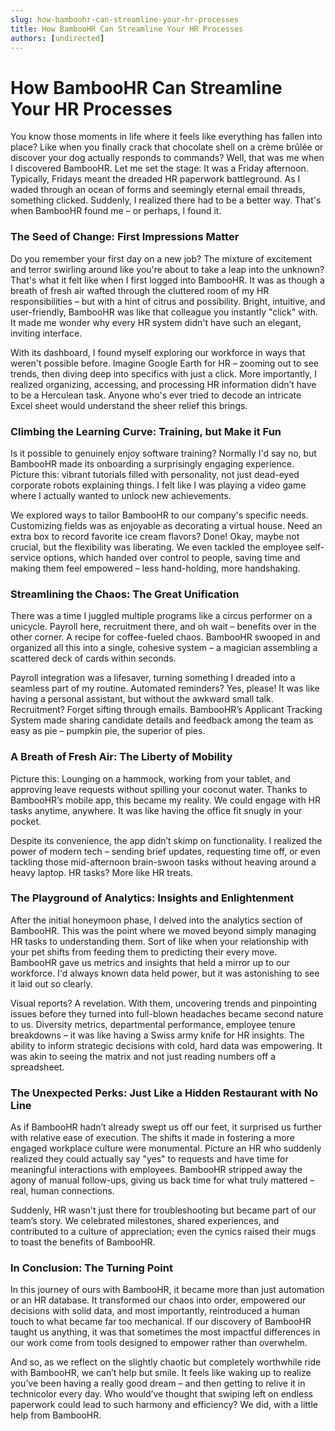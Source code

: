 ```yaml
---
slug: how-bamboohr-can-streamline-your-hr-processes
title: How BambooHR Can Streamline Your HR Processes
authors: [undirected]
---
```



# How BambooHR Can Streamline Your HR Processes

You know those moments in life where it feels like everything has fallen into place? Like when you finally crack that chocolate shell on a crème brûlée or discover your dog actually responds to commands? Well, that was me when I discovered BambooHR. Let me set the stage: It was a Friday afternoon. Typically, Fridays meant the dreaded HR paperwork battleground. As I waded through an ocean of forms and seemingly eternal email threads, something clicked. Suddenly, I realized there had to be a better way. That's when BambooHR found me – or perhaps, I found it.

### The Seed of Change: First Impressions Matter

Do you remember your first day on a new job? The mixture of excitement and terror swirling around like you're about to take a leap into the unknown? That's what it felt like when I first logged into BambooHR. It was as though a breath of fresh air wafted through the cluttered room of my HR responsibilities – but with a hint of citrus and possibility. Bright, intuitive, and user-friendly, BambooHR was like that colleague you instantly "click" with. It made me wonder why every HR system didn't have such an elegant, inviting interface.

With its dashboard, I found myself exploring our workforce in ways that weren't possible before. Imagine Google Earth for HR – zooming out to see trends, then diving deep into specifics with just a click. More importantly, I realized organizing, accessing, and processing HR information didn’t have to be a Herculean task. Anyone who's ever tried to decode an intricate Excel sheet would understand the sheer relief this brings.

### Climbing the Learning Curve: Training, but Make it Fun

Is it possible to genuinely enjoy software training? Normally I'd say no, but BambooHR made its onboarding a surprisingly engaging experience. Picture this: vibrant tutorials filled with personality, not just dead-eyed corporate robots explaining things. I felt like I was playing a video game where I actually wanted to unlock new achievements.

We explored ways to tailor BambooHR to our company's specific needs. Customizing fields was as enjoyable as decorating a virtual house. Need an extra box to record favorite ice cream flavors? Done! Okay, maybe not crucial, but the flexibility was liberating. We even tackled the employee self-service options, which handed over control to people, saving time and making them feel empowered – less hand-holding, more handshaking.

### Streamlining the Chaos: The Great Unification

There was a time I juggled multiple programs like a circus performer on a unicycle. Payroll here, recruitment there, and oh wait – benefits over in the other corner. A recipe for coffee-fueled chaos. BambooHR swooped in and organized all this into a single, cohesive system – a magician assembling a scattered deck of cards within seconds.

Payroll integration was a lifesaver, turning something I dreaded into a seamless part of my routine. Automated reminders? Yes, please! It was like having a personal assistant, but without the awkward small talk. Recruitment? Forget sifting through emails. BambooHR’s Applicant Tracking System made sharing candidate details and feedback among the team as easy as pie – pumpkin pie, the superior of pies.

### A Breath of Fresh Air: The Liberty of Mobility

Picture this: Lounging on a hammock, working from your tablet, and approving leave requests without spilling your coconut water. Thanks to BambooHR’s mobile app, this became my reality. We could engage with HR tasks anytime, anywhere. It was like having the office fit snugly in your pocket.

Despite its convenience, the app didn’t skimp on functionality. I realized the power of modern tech – sending brief updates, requesting time off, or even tackling those mid-afternoon brain-swoon tasks without heaving around a heavy laptop. HR tasks? More like HR treats.

### The Playground of Analytics: Insights and Enlightenment

After the initial honeymoon phase, I delved into the analytics section of BambooHR. This was the point where we moved beyond simply managing HR tasks to understanding them. Sort of like when your relationship with your pet shifts from feeding them to predicting their every move. BambooHR gave us metrics and insights that held a mirror up to our workforce. I'd always known data held power, but it was astonishing to see it laid out so clearly.

Visual reports? A revelation. With them, uncovering trends and pinpointing issues before they turned into full-blown headaches became second nature to us. Diversity metrics, departmental performance, employee tenure breakdowns – it was like having a Swiss army knife for HR insights. The ability to inform strategic decisions with cold, hard data was empowering. It was akin to seeing the matrix and not just reading numbers off a spreadsheet.

### The Unexpected Perks: Just Like a Hidden Restaurant with No Line

As if BambooHR hadn’t already swept us off our feet, it surprised us further with relative ease of execution. The shifts it made in fostering a more engaged workplace culture were monumental. Picture an HR who suddenly realized they could actually say "yes" to requests and have time for meaningful interactions with employees. BambooHR stripped away the agony of manual follow-ups, giving us back time for what truly mattered – real, human connections.

Suddenly, HR wasn't just there for troubleshooting but became part of our team’s story. We celebrated milestones, shared experiences, and contributed to a culture of appreciation; even the cynics raised their mugs to toast the benefits of BambooHR.

### In Conclusion: The Turning Point

In this journey of ours with BambooHR, it became more than just automation or an HR database. It transformed our chaos into order, empowered our decisions with solid data, and most importantly, reintroduced a human touch to what became far too mechanical. If our discovery of BambooHR taught us anything, it was that sometimes the most impactful differences in our work come from tools designed to empower rather than overwhelm.

And so, as we reflect on the slightly chaotic but completely worthwhile ride with BambooHR, we can’t help but smile. It feels like waking up to realize you’ve been having a really good dream – and then getting to relive it in technicolor every day. Who would’ve thought that swiping left on endless paperwork could lead to such harmony and efficiency? We did, with a little help from BambooHR.